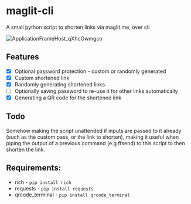 # maglit-cli
A small python script to shorten links via maglit.me, over cli

![ApplicationFrameHost_qXhcOwmgco](https://user-images.githubusercontent.com/83690012/236695665-3ff479d0-5fde-4aec-8f0e-1e425467c449.png)


## Features 

- [x] Optional password protection - custom or randomly generated 
- [x] Custom shortened link
- [x] Randomly generating shortened links
- [ ] Optionally saving password to re-use it for other links automatically
- [x] Generating a QR code for the shortened link 

## Todo

Somehow making the script unattended if inputs are passed to it already (such as the custom pass, or the link to shorten), making it useful when piping the output of a previous command (e.g ffsend) to this script to then shorten the link.

## Requirements:

* rich - ``pip install rich``
* requests - ``pip install requests``
* qrcode_terminal - ``pip install qrcode_terminal``
